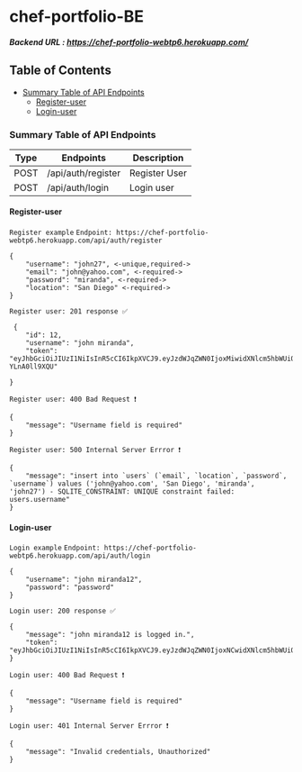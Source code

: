 # chef-portfolio-BE

##### Backend URL : https://chef-portfolio-webtp6.herokuapp.com/



## Table of Contents
 - [Summary Table of API Endpoints](#summary-table-of-api-endpoints)
   - [Register-user](#register-user)
   - [Login-user](#register-user)
   
   



### Summary Table of API Endpoints
| Type | Endpoints          | Description   |
| ---- | ------------------ | ------------- |
| POST | /api/auth/register | Register User |
| POST | /api/auth/login    | Login user    |



#### Register-user

`Register example`
`Endpoint: https://chef-portfolio-webtp6.herokuapp.com/api/auth/register`
```
{
    "username": "john27", <-unique,required->
    "email": "john@yahoo.com", <-required->
    "password": "miranda", <-required->
    "location": "San Diego" <-required->
}

```
`Register user: 201 response ✅`
```
 {
    "id": 12,
    "username": "john miranda",
    "token": "eyJhbGciOiJIUzI1NiIsInR5cCI6IkpXVCJ9.eyJzdWJqZWN0IjoxMiwidXNlcm5hbWUiOiJqb2huIG1pcmFuZGEiLCJpYXQiOjE1NjM3NzA5MjgsImV4cCI6MTU2Mzg1NzMyOH0.6NS1ABm8VY0iu0ltLPjpGNlIxWQWaU3-YLnA0ll9XQU"

}
```

`Register user: 400 Bad Request ❗️`
```
{
    "message": "Username field is required"
}
```
`Register user: 500 Internal Server Errror ❗️`
```
{
    "message": "insert into `users` (`email`, `location`, `password`, `username`) values ('john@yahoo.com', 'San Diego', 'miranda', 'john27') - SQLITE_CONSTRAINT: UNIQUE constraint failed: users.username"
}
```



#### Login-user
`Login example`
`Endpoint: https://chef-portfolio-webtp6.herokuapp.com/api/auth/login`
```
{
    "username": "john miranda12",
    "password": "password"
}

```
`Login user: 200 response ✅`
```
{
    "message": "john miranda12 is logged in.",
    "token": "eyJhbGciOiJIUzI1NiIsInR5cCI6IkpXVCJ9.eyJzdWJqZWN0IjoxNCwidXNlcm5hbWUiOiJqb2huIG1pcmFuZGExMiIsImlhdCI6MTU2Mzc3MTM2MiwiZXhwIjoxNTYzODU3NzYyfQ.Vp1_TX_iBL9YPQ0kEPa8dzdQFcdXg8snDfbYND9RF8k"
}
```

`Login user: 400 Bad Request ❗️`
```
{
    "message": "Username field is required"
}
```
`Login user: 401 Internal Server Errror ❗️`
```
{
    "message": "Invalid credentials, Unauthorized"
}
```